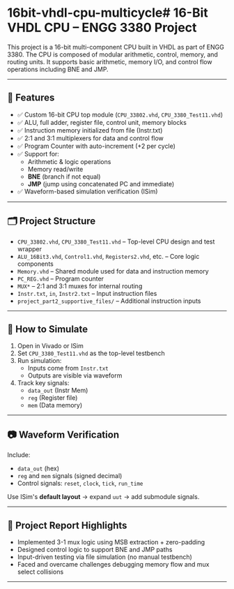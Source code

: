# 16bit-vhdl-cpu-multicycle# 16-Bit VHDL CPU – ENGG 3380 Project

This project is a 16-bit multi-component CPU built in VHDL as part of ENGG 3380. The CPU is composed of modular arithmetic, control, memory, and routing units. It supports basic arithmetic, memory I/O, and control flow operations including BNE and JMP.

---

## 🧠 Features

- ✅ Custom 16-bit CPU top module (`CPU_33802.vhd`, `CPU_3380_Test11.vhd`)
- ✅ ALU, full adder, register file, control unit, memory blocks
- ✅ Instruction memory initialized from file (Instr.txt)
- ✅ 2:1 and 3:1 multiplexers for data and control flow
- ✅ Program Counter with auto-increment (+2 per cycle)
- ✅ Support for:
  - Arithmetic & logic operations
  - Memory read/write
  - **BNE** (branch if not equal)
  - **JMP** (jump using concatenated PC and immediate)
- ✅ Waveform-based simulation verification (ISim)

---

## 🗂️ Project Structure

- `CPU_33802.vhd`, `CPU_3380_Test11.vhd` – Top-level CPU design and test wrapper
- `ALU_16Bit3.vhd`, `Control1.vhd`, `Registers2.vhd`, etc. – Core logic components
- `Memory.vhd` – Shared module used for data and instruction memory
- `PC_REG.vhd` – Program counter
- `MUX*` – 2:1 and 3:1 muxes for internal routing
- `Instr.txt`, `in`, `Instr2.txt` – Input instruction files
- `project_part2_supportive_files/` – Additional instruction inputs

---

## 🚀 How to Simulate

1. Open in Vivado or ISim
2. Set `CPU_3380_Test11.vhd` as the top-level testbench
3. Run simulation:
   - Inputs come from `Instr.txt`
   - Outputs are visible via waveform
4. Track key signals:
   - `data_out` (Instr Mem)
   - `reg` (Register file)
   - `mem` (Data memory)

---

## 📷 Waveform Verification

Include:
- `data_out` (hex)
- `reg` and `mem` signals (signed decimal)
- Control signals: `reset`, `clock`, `tick`, `run_time`

Use ISim's **default layout** → expand `uut` → add submodule signals.

---

## 📘 Project Report Highlights

- Implemented 3-1 mux logic using MSB extraction + zero-padding
- Designed control logic to support BNE and JMP paths
- Input-driven testing via file simulation (no manual testbench)
- Faced and overcame challenges debugging memory flow and mux select collisions

---


